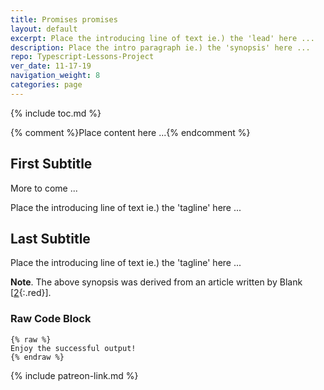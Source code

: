 ```yaml
---
title: Promises promises
layout: default
excerpt: Place the introducing line of text ie.) the 'lead' here ...
description: Place the intro paragraph ie.) the 'synopsis' here ...
repo: Typescript-Lessons-Project 
ver_date: 11-17-19
navigation_weight: 8
categories: page
---
```

{% include toc.md %}

{% comment %}Place content here ...{% endcomment %}

## First Subtitle

More to come ...

Place the introducing line of text ie.) the 'tagline' here ...

## Last Subtitle

Place the introducing line of text ie.) the 'tagline' here ...

**Note**. The above synopsis was derived from an article written by Blank [[2](#BLANK){:.red}].

### Raw Code Block

```liquid
{% raw %}
Enjoy the successful output!
{% endraw %}
```

{% include patreon-link.md %}
